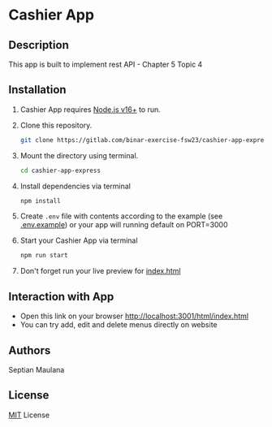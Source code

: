 # Cashier App

## Description

This app is built to implement rest API - Chapter 5 Topic 4

## Installation

1. Cashier App requires [Node.js v16+](https://nodejs.org/en/) to run.

2. Clone this repository.

   ```sh
   git clone https://gitlab.com/binar-exercise-fsw23/cashier-app-express
   ```

3. Mount the directory using terminal.

   ```sh
   cd cashier-app-express
   ```

4. Install dependencies via terminal

   ```sh
   npm install
   ```

5. Create `.env` file with contents according to the example (see [.env.example](/.env.example)) or your app will running default on PORT=3000

6. Start your Cashier App via terminal

   ```sh
   npm run start
   ```

7. Don't forget run your live preview for [index.html](/html/index.html)

## Interaction with App

- Open this link on your browser <http://localhost:3001/html/index.html>
- You can try add, edit and delete menus directly on website

## Authors

Septian Maulana

## License

[MIT](/LICENSE.md) License
